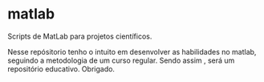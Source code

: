 # matlab

Scripts de MatLab para projetos científicos.

Nesse repósitorio tenho o intuito em desenvolver as habilidades no matlab, seguindo a metodologia de um curso regular.
Sendo assim , será um repositório educativo.
Obrigado.
